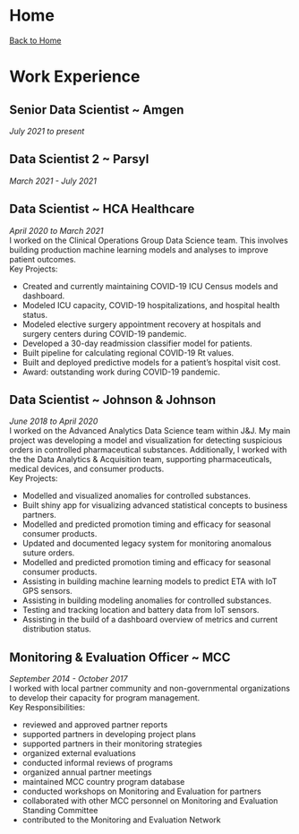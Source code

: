 
# Home
[Back to Home](README.md)

# Work Experience
## Senior Data Scientist ~ Amgen
_July 2021 to present_

## Data Scientist 2 ~ Parsyl
_March 2021 - July 2021_

## Data Scientist ~ HCA Healthcare
_April 2020 to March 2021_\
I worked on the Clinical Operations Group Data Science team.  This
involves building production machine learning models and analyses to
improve patient outcomes. \
Key Projects:
- Created and currently maintaining COVID-19 ICU Census models and dashboard.
- Modeled ICU capacity, COVID-19 hospitalizations, and hospital health status.
- Modeled elective surgery appointment recovery at hospitals and surgery centers during COVID-19 pandemic.
- Developed a 30-day readmission classifier model for patients.
- Built pipeline for calculating regional COVID-19 Rt values.
- Built and deployed predictive models for a patient’s hospital visit cost.
- Award: outstanding work during COVID-19 pandemic.

## Data Scientist ~ Johnson & Johnson
_June 2018 to April 2020_\
I worked on the Advanced Analytics Data Science team within J&J.  My
main project was developing a model and visualization for detecting
suspicious orders in controlled pharmaceutical substances.
Additionally, I worked with the the Data Analytics & Acquisition team,
supporting pharmaceuticals, medical devices, and consumer products.\
Key Projects:
- Modelled and visualized anomalies for controlled substances.
- Built shiny app for visualizing advanced statistical concepts to business partners.
- Modelled and predicted promotion timing and efficacy for seasonal consumer products.
- Updated and documented legacy system for monitoring anomalous suture orders.
- Modelled and predicted promotion timing and efficacy for seasonal
  consumer products.
- Assisting in building machine learning models to predict ETA with IoT GPS sensors.
- Assisting in building modeling anomalies for controlled substances.
- Testing and tracking location and battery data from IoT sensors.
- Assisting in the build of a dashboard overview of metrics and current distribution status.

## Monitoring & Evaluation Officer ~ MCC
_September 2014 - October 2017_\
I worked with local partner community and non-governmental
organizations to develop their capacity for program management. \
Key Responsibilities:
- reviewed and approved partner reports
- supported partners in developing project plans
- supported partners in their monitoring strategies
- organized external evaluations
- conducted informal reviews of programs
- organized annual partner meetings
- maintained MCC country program database
- conducted workshops on Monitoring and Evaluation for partners
- collaborated with other MCC personnel on Monitoring and Evaluation Standing Committee
- contributed to the Monitoring and Evaluation Network